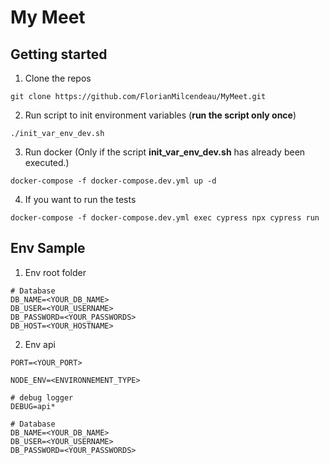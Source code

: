 # My Meet

## Getting started

1. Clone the repos

```
git clone https://github.com/FlorianMilcendeau/MyMeet.git
```

2. Run script to init environment variables (**run the script only once**)

```
./init_var_env_dev.sh
```

3. Run docker (Only if the script **init_var_env_dev.sh** has already been executed.)

```
docker-compose -f docker-compose.dev.yml up -d
```

4. If you want to run the tests

```
docker-compose -f docker-compose.dev.yml exec cypress npx cypress run
```

## Env Sample

1. Env root folder

```
# Database
DB_NAME=<YOUR_DB_NAME>
DB_USER=<YOUR_USERNAME>
DB_PASSWORD=<YOUR_PASSWORDS>
DB_HOST=<YOUR_HOSTNAME>

```

2. Env api

```
PORT=<YOUR_PORT>

NODE_ENV=<ENVIRONNEMENT_TYPE>

# debug logger
DEBUG=api*

# Database
DB_NAME=<YOUR_DB_NAME>
DB_USER=<YOUR_USERNAME>
DB_PASSWORD=<YOUR_PASSWORDS>
```
